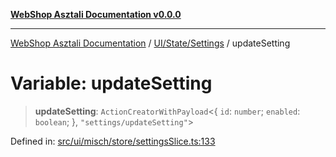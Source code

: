 [**WebShop Asztali Documentation v0.0.0**](../../../../README.md)

***

[WebShop Asztali Documentation](../../../../modules.md) / [UI/State/Settings](../README.md) / updateSetting

# Variable: updateSetting

> **updateSetting**: `ActionCreatorWithPayload`\<\{ `id`: `number`; `enabled`: `boolean`; \}, `"settings/updateSetting"`\>

Defined in: [src/ui/misch/store/settingsSlice.ts:133](https://github.com/yourusername/webshop_asztali/blob/966ac422304bbbe6308f4e6c123a88355a82fe82/src/ui/misch/store/settingsSlice.ts#L133)
